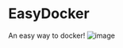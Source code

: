 # EasyDocker
An easy way to docker!
![image](https://github.com/leewill1120/easydocker/frontend/raw/easydocker.PNG)
